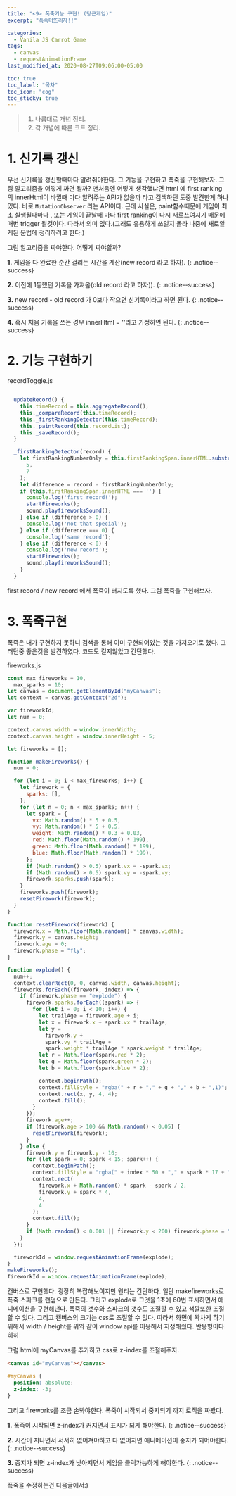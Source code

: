 ```yaml
---
title: "<9> 폭죽기능 구현! (당근게임)"
excerpt: "폭죽터뜨리자!!"

categories:
  - Vanila JS Carrot Game
tags:
  - canvas
  - requestAnimationFrame
last_modified_at: 2020-08-27T09:06:00-05:00

toc: true
toc_label: "목차"
toc_icon: "cog"
toc_sticky: true
---
```


> 1. 나름대로 개념 정리.
> 2. 각 개념에 따른 코드 정리.

# 1. 신기록 갱신

우선 신기록을 갱신할때마다 알려줘야한다. 그 기능을 구현하고 폭죽을 구현해보자. 그럼 알고리즘을 어떻게 짜면 될까?
맨처음엔 어떻게 생각했냐면 html 에 first ranking 의 innerHtml이 바뀔때 마다 알려주는 API가 없을까 라고 검색하던 도중 발견한게 하나 있다. 바로 `MutationObserver` 라는 API이다. 근데 사실은, paint함수때문에 게임이 최초 실행될때마다 , 또는 게임이 끝날때 마다 first ranking이 다시 새로쓰여지기 때문에 매번 trigger 될것이다. 따라서 의미 없다.(그래도 유용하게 쓰일지 몰라 나중에 새로알게된 문법에 정리하려고 한다.)

그럼 알고리즘을 짜야한다. 어떻게 짜야할까?

**1.** 게임을 다 완료한 순간 걸리는 시간을 계산(new record 라고 하자).
{: .notice--success}

**2.** 이전에 1등했던 기록을 가져옴(old record 라고 하자)).
{: .notice--success}

**3.** new record - old record 가 0보다 작으면 신기록이라고 하면 된다.
{: .notice--success}

**4.** 혹시 처음 기록을 쓰는 경우 innerHtml = ''라고 가정하면 된다.
{: .notice--success}

# 2. 기능 구현하기

recordToggle.js

```javascript

  updateRecord() {
    this.timeRecord = this.aggregateRecord();
    this._compareRecord(this.timeRecord);
    this._firstRankingDetector(this.timeRecord);
    this._paintRecord(this.recordList);
    this._saveRecord();
  }

  _firstRankingDetector(record) {
    let firstRankingNumberOnly = this.firstRankingSpan.innerHTML.substring(
      5,
      7
    );
    let difference = record - firstRankingNumberOnly;
    if (this.firstRankingSpan.innerHTML === '') {
      console.log('first record!');
      startFireworks();
      sound.playfireworksSound();
    } else if (difference > 0) {
      console.log('not that special');
    } else if (difference === 0) {
      console.log('same record');
    } else if (difference < 0) {
      console.log('new record');
      startFireworks();
      sound.playfireworksSound();
    }
  }
```

first record / new record 에서 폭죽이 터지도록 했다. 그럼 폭죽을 구현해보자.

# 3. 폭죽구현

폭죽은 내가 구현하지 못하니 검색을 통해 이미 구현되어있는 것을 가져오기로 했다. 그러던중 좋은것을 발견하였다. 코드도 길지않았고 간단했다.

fireworks.js

```javascript
const max_fireworks = 10,
  max_sparks = 10;
let canvas = document.getElementById("myCanvas");
let context = canvas.getContext("2d");

var fireworkId;
let num = 0;

context.canvas.width = window.innerWidth;
context.canvas.height = window.innerHeight - 5;

let fireworks = [];

function makeFireworks() {
  num = 0;

  for (let i = 0; i < max_fireworks; i++) {
    let firework = {
      sparks: [],
    };
    for (let n = 0; n < max_sparks; n++) {
      let spark = {
        vx: Math.random() * 5 + 0.5,
        vy: Math.random() * 5 + 0.5,
        weight: Math.random() * 0.3 + 0.03,
        red: Math.floor(Math.random() * 199),
        green: Math.floor(Math.random() * 199),
        blue: Math.floor(Math.random() * 199),
      };
      if (Math.random() > 0.5) spark.vx = -spark.vx;
      if (Math.random() > 0.5) spark.vy = -spark.vy;
      firework.sparks.push(spark);
    }
    fireworks.push(firework);
    resetFirework(firework);
  }
}

function resetFirework(firework) {
  firework.x = Math.floor(Math.random() * canvas.width);
  firework.y = canvas.height;
  firework.age = 0;
  firework.phase = "fly";
}

function explode() {
  num++;
  context.clearRect(0, 0, canvas.width, canvas.height);
  fireworks.forEach((firework, index) => {
    if (firework.phase == "explode") {
      firework.sparks.forEach((spark) => {
        for (let i = 0; i < 10; i++) {
          let trailAge = firework.age + i;
          let x = firework.x + spark.vx * trailAge;
          let y =
            firework.y +
            spark.vy * trailAge +
            spark.weight * trailAge * spark.weight * trailAge;
          let r = Math.floor(spark.red * 2);
          let g = Math.floor(spark.green * 2);
          let b = Math.floor(spark.blue * 2);

          context.beginPath();
          context.fillStyle = "rgba(" + r + "," + g + "," + b + ",1)";
          context.rect(x, y, 4, 4);
          context.fill();
        }
      });
      firework.age++;
      if (firework.age > 100 && Math.random() < 0.05) {
        resetFirework(firework);
      }
    } else {
      firework.y = firework.y - 10;
      for (let spark = 0; spark < 15; spark++) {
        context.beginPath();
        context.fillStyle = "rgba(" + index * 50 + "," + spark * 17 + ",0,1)";
        context.rect(
          firework.x + Math.random() * spark - spark / 2,
          firework.y + spark * 4,
          4,
          4
        );
        context.fill();
      }
      if (Math.random() < 0.001 || firework.y < 200) firework.phase = "explode";
    }
  });

  fireworkId = window.requestAnimationFrame(explode);
}
makeFireworks();
fireworkId = window.requestAnimationFrame(explode);
```

캔버스로 구현했다. 굉장히 복잡해보이지만 원리는 간단하다. 일단 makefireworks로 폭죽 스파크를 랜덤으로 만든다. 그리고 explode로 그것을 1초에 60번 표시하면서 애니메이션을 구현해낸다. 폭죽의 갯수와 스파크의 갯수도 조절할 수 있고 색깔또한 조절할 수 있다. 그리고 캔버스의 크기는 css로 조절할 수 없다. 따라서 화면에 꽉차게 하기 위해서 width / height를 위와 같이 window api를 이용해서 지정해줬다. 반응형이다 히히

그럼 html에 myCanvas를 추가하고 css로 z-index를 조절해주자.

```html
<canvas id="myCanvas"></canvas>
```

```css
#myCanvas {
  position: absolute;
  z-index: -3;
}
```

그리고 fireworks를 조금 손봐야한다. 폭죽이 시작되서 중지되기 까지 로직을 짜봤다.

**1.** 폭죽이 시작되면 z-index가 커지면서 표시가 되게 해야한다.
{: .notice--success}

**2.** 시간이 지나면서 서서히 없어져야하고 다 없어지면 애니메이션이 중지가 되어야한다.
{: .notice--success}

**3.** 중지가 되면 z-index가 낮아지면서 게임을 클릭가능하게 해야한다.
{: .notice--success}

폭죽을 수정하는건 다음글에서:)
